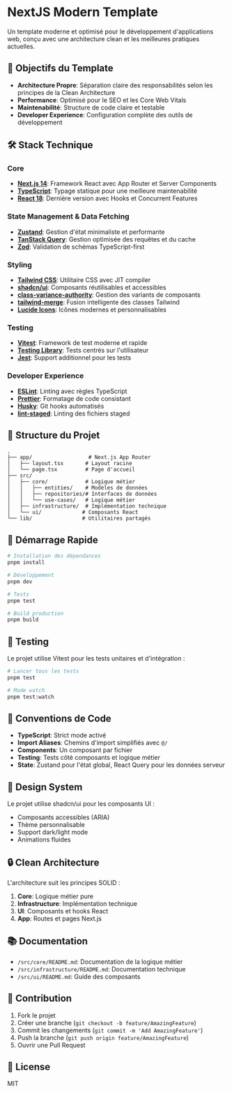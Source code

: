 # NextJS Modern Template

Un template moderne et optimisé pour le développement d'applications web, conçu avec une architecture clean et les meilleures pratiques actuelles.

## 🎯 Objectifs du Template

- **Architecture Propre**: Séparation claire des responsabilités selon les principes de la Clean Architecture
- **Performance**: Optimisé pour le SEO et les Core Web Vitals
- **Maintenabilité**: Structure de code claire et testable
- **Developer Experience**: Configuration complète des outils de développement

## 🛠 Stack Technique

### Core
- **[Next.js 14](https://nextjs.org/)**: Framework React avec App Router et Server Components
- **[TypeScript](https://www.typescriptlang.org/)**: Typage statique pour une meilleure maintenabilité
- **[React 18](https://reactjs.org/)**: Dernière version avec Hooks et Concurrent Features

### State Management & Data Fetching
- **[Zustand](https://zustand-demo.pmnd.rs/)**: Gestion d'état minimaliste et performante
- **[TanStack Query](https://tanstack.com/query)**: Gestion optimisée des requêtes et du cache
- **[Zod](https://zod.dev)**: Validation de schémas TypeScript-first

### Styling
- **[Tailwind CSS](https://tailwindcss.com/)**: Utilitaire CSS avec JIT compiler
- **[shadcn/ui](https://ui.shadcn.com/)**: Composants réutilisables et accessibles
- **[class-variance-authority](https://cva.style/)**: Gestion des variants de composants
- **[tailwind-merge](https://github.com/dcastil/tailwind-merge)**: Fusion intelligente des classes Tailwind
- **[Lucide Icons](https://lucide.dev/)**: Icônes modernes et personnalisables

### Testing
- **[Vitest](https://vitest.dev/)**: Framework de test moderne et rapide
- **[Testing Library](https://testing-library.com/)**: Tests centrés sur l'utilisateur
- **[Jest](https://jestjs.io/)**: Support additionnel pour les tests

### Developer Experience
- **[ESLint](https://eslint.org/)**: Linting avec règles TypeScript
- **[Prettier](https://prettier.io/)**: Formatage de code consistant
- **[Husky](https://typicode.github.io/husky/)**: Git hooks automatisés
- **[lint-staged](https://github.com/okonet/lint-staged)**: Linting des fichiers staged

## 📁 Structure du Projet

```
.
├── app/                  # Next.js App Router
│   ├── layout.tsx       # Layout racine
│   └── page.tsx         # Page d'accueil
├── src/
│   ├── core/            # Logique métier
│   │   ├── entities/    # Modèles de données
│   │   ├── repositories/# Interfaces de données
│   │   └── use-cases/   # Logique métier
│   ├── infrastructure/  # Implémentation technique
│   └── ui/             # Composants React
└── lib/                # Utilitaires partagés
```

## 🚀 Démarrage Rapide

```bash
# Installation des dépendances
pnpm install

# Développement
pnpm dev

# Tests
pnpm test

# Build production
pnpm build
```

## 🧪 Testing

Le projet utilise Vitest pour les tests unitaires et d'intégration :

```bash
# Lancer tous les tests
pnpm test

# Mode watch
pnpm test:watch
```

## 📝 Conventions de Code

- **TypeScript**: Strict mode activé
- **Import Aliases**: Chemins d'import simplifiés avec `@/`
- **Components**: Un composant par fichier
- **Testing**: Tests côté composants et logique métier
- **State**: Zustand pour l'état global, React Query pour les données serveur

## 🎨 Design System

Le projet utilise shadcn/ui pour les composants UI :

- Composants accessibles (ARIA)
- Thème personnalisable
- Support dark/light mode
- Animations fluides

## 🔒 Clean Architecture

L'architecture suit les principes SOLID :

1. **Core**: Logique métier pure
2. **Infrastructure**: Implémentation technique
3. **UI**: Composants et hooks React
4. **App**: Routes et pages Next.js

## 📚 Documentation

- `/src/core/README.md`: Documentation de la logique métier
- `/src/infrastructure/README.md`: Documentation technique
- `/src/ui/README.md`: Guide des composants

## 🤝 Contribution

1. Fork le projet
2. Créer une branche (`git checkout -b feature/AmazingFeature`)
3. Commit les changements (`git commit -m 'Add AmazingFeature'`)
4. Push la branche (`git push origin feature/AmazingFeature`)
5. Ouvrir une Pull Request

## 📄 License

MIT